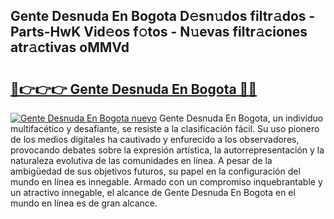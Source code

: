 ## Gente Desnuda En Bogota D𝚎sn𝚞dos filtr𝚊dos - Parts-HwK Vid𝚎os f𝚘tos - N𝚞evas filtr𝚊ciones atr𝚊ctivas oMMVd

# <h2><a href="http://mb5bq9q.tromn.icu/?c=Gente+Desnuda+En+Bogota">🔗👉👉👉 Gente Desnuda En Bogota 🔗🔗</a></h2>

[![Gente Desnuda En Bogota nuevo](https://i.imgur.com/pEAQMta.gif)](http://mb5bq9q.tromn.icu/?c=Gente+Desnuda+En+Bogota)
Gente Desnuda En Bogota, un individuo multifacético y desafiante, se resiste a la clasificación fácil. Su uso pionero de los medios digitales ha cautivado y enfurecido a los observadores, provocando debates sobre la expresión artística, la autorrepresentación y la naturaleza evolutiva de las comunidades en línea. A pesar de la ambigüedad de sus objetivos futuros, su papel en la configuración del mundo en línea es innegable. Armado con un compromiso inquebrantable y un atractivo innegable, el alcance de Gente Desnuda En Bogota en el mundo en línea es de gran alcance.
